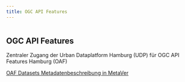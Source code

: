 ```yaml
---
title: OGC API Features
---
```


<div class="row">
    <div class="columns">
        <div class="teaser-data search">
            <div>
                <h2 class="header">
                    OGC API Features
                </h2>
                <p>
                    Zentraler Zugang der Urban Dataplatform Hamburg (UDP) für OGC API Features Hamburg (OAF)
                </p>
                <a class="icon" href="https://api.hamburg.de/datasets/v1" target="_blank" title="OAF Datasets">
                    <span class="ic-ic-arrow"></span>
                    <span class="text">OAF Datasets</span>
                </a>
                <a class="icon" href="https://metaver.de/trefferanzeige?docuuid=355D0466-445C-45D9-ADCB-C49015D5AB4E" target="_blank" title="Metadatenbeschreibung in MetaVer">
                    <span class="ic-ic-arrow"></span>
                    <span class="text">Metadatenbeschreibung in MetaVer</span>
                </a>
            </div>
        </div>
    </div>
</div>
